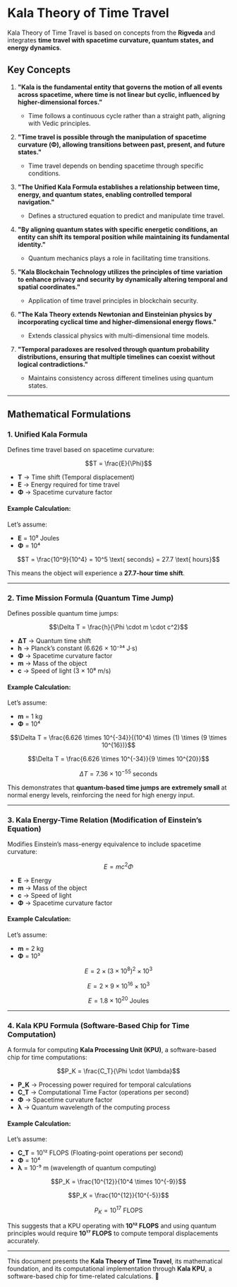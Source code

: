 # Kala Theory of Time Travel

Kala Theory of Time Travel is based on concepts from the **Rigveda** and integrates **time travel with spacetime curvature, quantum states, and energy dynamics**.

## Key Concepts

1. **"Kala is the fundamental entity that governs the motion of all events across spacetime, where time is not linear but cyclic, influenced by higher-dimensional forces."**
   - Time follows a continuous cycle rather than a straight path, aligning with Vedic principles.

2. **"Time travel is possible through the manipulation of spacetime curvature (Φ), allowing transitions between past, present, and future states."**
   - Time travel depends on bending spacetime through specific conditions.

3. **"The Unified Kala Formula establishes a relationship between time, energy, and quantum states, enabling controlled temporal navigation."**
   - Defines a structured equation to predict and manipulate time travel.

4. **"By aligning quantum states with specific energetic conditions, an entity can shift its temporal position while maintaining its fundamental identity."**
   - Quantum mechanics plays a role in facilitating time transitions.

5. **"Kala Blockchain Technology utilizes the principles of time variation to enhance privacy and security by dynamically altering temporal and spatial coordinates."**
   - Application of time travel principles in blockchain security.

6. **"The Kala Theory extends Newtonian and Einsteinian physics by incorporating cyclical time and higher-dimensional energy flows."**
   - Extends classical physics with multi-dimensional time models.

7. **"Temporal paradoxes are resolved through quantum probability distributions, ensuring that multiple timelines can coexist without logical contradictions."**
   - Maintains consistency across different timelines using quantum states.

---

## Mathematical Formulations

### **1. Unified Kala Formula**
Defines time travel based on spacetime curvature:

```math
T = \frac{E}{\Phi}
```

- **T** → Time shift (Temporal displacement)
- **E** → Energy required for time travel
- **Φ** → Spacetime curvature factor

#### **Example Calculation:**
Let’s assume:
- **E** = 10⁹ Joules
- **Φ** = 10⁴

```math
T = \frac{10^9}{10^4} = 10^5 \text{ seconds} = 27.7 \text{ hours}
```

This means the object will experience a **27.7-hour time shift**.

---

### **2. Time Mission Formula (Quantum Time Jump)**
Defines possible quantum time jumps:

```math
\Delta T = \frac{h}{\Phi \cdot m \cdot c^2}
```

- **ΔT** → Quantum time shift
- **h** → Planck’s constant (6.626 × 10⁻³⁴ J·s)
- **Φ** → Spacetime curvature factor
- **m** → Mass of the object
- **c** → Speed of light (3 × 10⁸ m/s)

#### **Example Calculation:**
Let’s assume:
- **m** = 1 kg
- **Φ** = 10⁴

```math
\Delta T = \frac{6.626 \times 10^{-34}}{(10^4) \times (1) \times (9 \times 10^{16})}
```

```math
\Delta T = \frac{6.626 \times 10^{-34}}{9 \times 10^{20}}
```

```math
\Delta T = 7.36 \times 10^{-55} \text{ seconds}
```

This demonstrates that **quantum-based time jumps are extremely small** at normal energy levels, reinforcing the need for high energy input.

---

### **3. Kala Energy-Time Relation (Modification of Einstein’s Equation)**
Modifies Einstein’s mass-energy equivalence to include spacetime curvature:

```math
E = m c^2 \Phi
```

- **E** → Energy
- **m** → Mass of the object
- **c** → Speed of light
- **Φ** → Spacetime curvature factor

#### **Example Calculation:**
Let’s assume:
- **m** = 2 kg
- **Φ** = 10³

```math
E = 2 \times (3 \times 10^8)^2 \times 10^3
```

```math
E = 2 \times 9 \times 10^{16} \times 10^3
```

```math
E = 1.8 \times 10^{20} \text{ Joules}
```

---

### **4. Kala KPU Formula (Software-Based Chip for Time Computation)**
A formula for computing **Kala Processing Unit (KPU)**, a software-based chip for time computations:

```math
P_K = \frac{C_T}{\Phi \cdot \lambda}
```

- **P_K** → Processing power required for temporal calculations
- **C_T** → Computational Time Factor (operations per second)
- **Φ** → Spacetime curvature factor
- **λ** → Quantum wavelength of the computing process

#### **Example Calculation:**
Let’s assume:
- **C_T** = 10¹² FLOPS (Floating-point operations per second)
- **Φ** = 10⁴
- **λ** = 10⁻⁹ m (wavelength of quantum computing)

```math
P_K = \frac{10^{12}}{10^4 \times 10^{-9}}
```

```math
P_K = \frac{10^{12}}{10^{-5}}
```

```math
P_K = 10^{17} \text{ FLOPS}
```

This suggests that a KPU operating with **10¹² FLOPS** and using quantum principles would require **10¹⁷ FLOPS** to compute temporal displacements accurately.

---

This document presents the **Kala Theory of Time Travel**, its mathematical foundation, and its computational implementation through **Kala KPU**, a software-based chip for time-related calculations. 🚀
